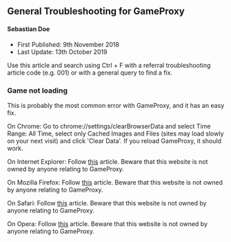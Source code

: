 ## General Troubleshooting for GameProxy
#### Sebastian Doe

* First Published: 9th November 2018
* Last Update: 13th October 2019

Use this article and search using Ctrl + F with a referral troubleshooting article code (e.g. 001) or with a general query to find a fix.

### Game not loading

This is probably the most common error with GameProxy, and it has an easy fix.

On Chrome: Go to chrome://settings/clearBrowserData and select Time Range: All Time, select only Cached Images and Files (sites may load slowly on your next visit) and click 'Clear Data'. If you reload GameProxy, it should work.

On Internet Explorer: Follow [this](https://kb.wisc.edu/page.php?id=12314) article. Beware that this website is not owned by anyone relating to GameProxy.

On Mozilla Firefox: Follow [this](https://support.mozilla.org/en-US/kb/how-clear-firefox-cache) article. Beware that this website is not owned by anyone relating to GameProxy.

On Safari: Follow [this](https://kb.wisc.edu/page.php?id=45060) article. Beware that this website is not owned by anyone relating to GameProxy.

On Opera: Follow [this](https://pureinfotech.com/clear-cache-cookies-opera/) article. Beware that this website is not owned by anyone relating to GameProxy.
